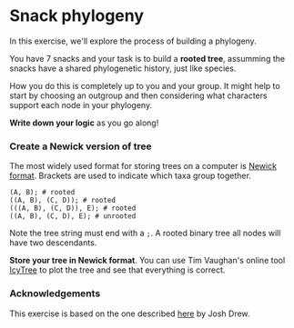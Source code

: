 # Snack phylogeny

In this exercise, we'll explore the process of building a phylogeny.

You have 7 snacks and your task is to build a **rooted tree**, assumming the snacks have a shared phylogenetic history, just like species.

How you do this is completely up to you and your group. It might help to start by choosing an outgroup and then considering what characters support each node in your phylogeny.

**Write down your logic** as you go along!

### Create a Newick version of tree

The most widely used format for storing trees on a computer is [Newick format](https://en.wikipedia.org/wiki/Newick_format). Brackets are used to indicate which taxa group together.

```
(A, B); # rooted
((A, B), (C, D)); # rooted
(((A, B), (C, D)), E); # rooted
((A, B), (C, D), E); # unrooted
```

Note the tree string must end with a ```;```.
A rooted binary tree all nodes will have two descendants. 

**Store your tree in Newick format**. You can use Tim Vaughan's online tool [IcyTree](https://icytree.org) to plot the tree and see that everything is correct.

### Acknowledgements

This exercise is based on the one described [here](https://labroides.wordpress.com/candy-phylogeny/) by Josh Drew. 

